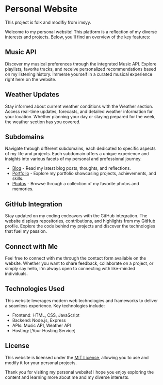 # Personal Website
This project is folk and modifiy from imsyy.

Welcome to my personal website! This platform is a reflection of my diverse interests and projects. Below, you'll find an overview of the key features:

## Music API

Discover my musical preferences through the integrated Music API. Explore playlists, favorite tracks, and receive personalized recommendations based on my listening history. Immerse yourself in a curated musical experience right here on the website.

## Weather Updates

Stay informed about current weather conditions with the Weather section. Access real-time updates, forecasts, and detailed weather information for your location. Whether planning your day or staying prepared for the week, the weather section has you covered.

## Subdomains

Navigate through different subdomains, each dedicated to specific aspects of my life and projects. Each subdomain offers a unique experience and insights into various facets of my personal and professional journey.

- [Blog](#) - Read my latest blog posts, thoughts, and reflections.
- [Portfolio](#) - Explore my portfolio showcasing projects, achievements, and skills.
- [Photos](#) - Browse through a collection of my favorite photos and memories.

## GitHub Integration

Stay updated on my coding endeavors with the GitHub integration. The website displays repositories, contributions, and highlights from my GitHub profile. Explore the code behind my projects and discover the technologies that fuel my passion.

## Connect with Me

Feel free to connect with me through the contact form available on the website. Whether you want to share feedback, collaborate on a project, or simply say hello, I'm always open to connecting with like-minded individuals.

## Technologies Used

This website leverages modern web technologies and frameworks to deliver a seamless experience. Key technologies include:

- Frontend: HTML, CSS, JavaScript
- Backend: Node.js, Express
- APIs: Music API, Weather API
- Hosting: [Your Hosting Service]

## License

This website is licensed under the [MIT License](LICENSE), allowing you to use and modify it for your personal projects.

Thank you for visiting my personal website! I hope you enjoy exploring the content and learning more about me and my diverse interests.
